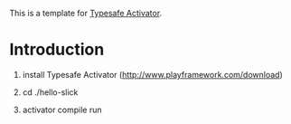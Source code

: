 This is a template for [Typesafe Activator](http://typesafe.com/platform/getstarted).

Introduction
==========================
1. install Typesafe Activator (http://www.playframework.com/download)

2. cd ./hello-slick

3. activator compile run
